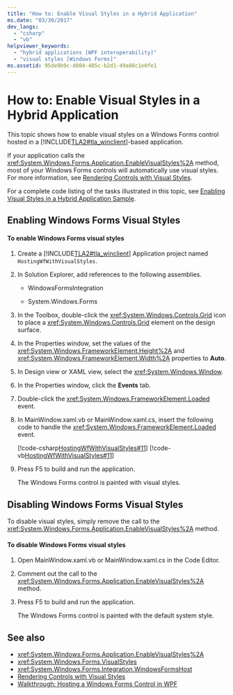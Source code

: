 ```yaml
---
title: "How to: Enable Visual Styles in a Hybrid Application"
ms.date: "03/30/2017"
dev_langs: 
  - "csharp"
  - "vb"
helpviewer_keywords: 
  - "hybrid applications [WPF interoperability]"
  - "visual styles [Windows Forms]"
ms.assetid: 95de9b9c-d804-405c-b2d1-49a88c1e0fe1
---
```

# How to: Enable Visual Styles in a Hybrid Application
This topic shows how to enable visual styles on a Windows Forms control hosted in a [!INCLUDE[TLA2#tla_winclient](../../../../includes/tla2sharptla-winclient-md.md)]-based application.  
  
 If your application calls the <xref:System.Windows.Forms.Application.EnableVisualStyles%2A> method, most of your Windows Forms controls will automatically use visual styles. For more information, see [Rendering Controls with Visual Styles](/dotnet/framework/winforms/controls/rendering-controls-with-visual-styles).  
  
 For a complete code listing of the tasks illustrated in this topic, see [Enabling Visual Styles in a Hybrid Application Sample](https://go.microsoft.com/fwlink/?LinkID=159986).  
  
## Enabling Windows Forms Visual Styles  
  
#### To enable Windows Forms visual styles  
  
1. Create a [!INCLUDE[TLA2#tla_winclient](../../../../includes/tla2sharptla-winclient-md.md)] Application project named `HostingWfWithVisualStyles`.  
  
2. In Solution Explorer, add references to the following assemblies.  
  
    - WindowsFormsIntegration  
  
    - System.Windows.Forms  
  
3. In the Toolbox, double-click the <xref:System.Windows.Controls.Grid> icon to place a <xref:System.Windows.Controls.Grid> element on the design surface.  
  
4. In the Properties window, set the values of the <xref:System.Windows.FrameworkElement.Height%2A> and <xref:System.Windows.FrameworkElement.Width%2A> properties to **Auto**.  
  
5. In Design view or XAML view, select the <xref:System.Windows.Window>.  
  
6. In the Properties window, click the **Events** tab.  
  
7. Double-click the <xref:System.Windows.FrameworkElement.Loaded> event.
  
8. In MainWindow.xaml.vb or MainWindow.xaml.cs, insert the following code to handle the <xref:System.Windows.FrameworkElement.Loaded> event.  
  
     [!code-csharp[HostingWfWithVisualStyles#11](~/samples/snippets/csharp/VS_Snippets_Wpf/HostingWfWithVisualStyles/CSharp/HostingWfWithVisualStyles/Window1.xaml.cs#11)]
     [!code-vb[HostingWfWithVisualStyles#11](~/samples/snippets/visualbasic/VS_Snippets_Wpf/HostingWfWithVisualStyles/VisualBasic/HostingWfWithVisualStyles/Window1.xaml.vb#11)]  
  
9. Press F5 to build and run the application.  
  
     The Windows Forms control is painted with visual styles.  
  
## Disabling Windows Forms Visual Styles  
 To disable visual styles, simply remove the call to the <xref:System.Windows.Forms.Application.EnableVisualStyles%2A> method.  
  
#### To disable Windows Forms visual styles  
  
1. Open MainWindow.xaml.vb or MainWindow.xaml.cs in the Code Editor.  
  
2. Comment out the call to the <xref:System.Windows.Forms.Application.EnableVisualStyles%2A> method.  
  
3. Press F5 to build and run the application.  
  
     The Windows Forms control is painted with the default system style.  
  
## See also

- <xref:System.Windows.Forms.Application.EnableVisualStyles%2A>
- <xref:System.Windows.Forms.VisualStyles>
- <xref:System.Windows.Forms.Integration.WindowsFormsHost>
- [Rendering Controls with Visual Styles](/dotnet/framework/winforms/controls/rendering-controls-with-visual-styles)
- [Walkthrough: Hosting a Windows Forms Control in WPF](walkthrough-hosting-a-windows-forms-control-in-wpf.md)
